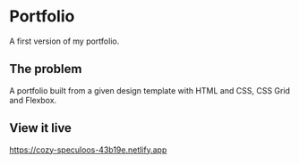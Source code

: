 # Portfolio

A first version of my portfolio.

## The problem

A portfolio built from a given design template with HTML and CSS, CSS Grid and Flexbox. 

## View it live

https://cozy-speculoos-43b19e.netlify.app

